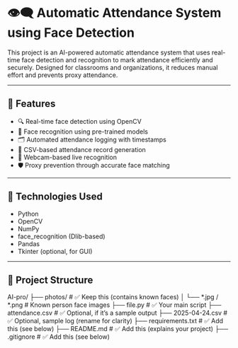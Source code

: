 # 👁️‍🗨️ Automatic Attendance System using Face Detection

This project is an AI-powered automatic attendance system that uses real-time face detection and recognition to mark attendance efficiently and securely. Designed for classrooms and organizations, it reduces manual effort and prevents proxy attendance.

---

## 📌 Features

- 🔍 Real-time face detection using OpenCV  
- 🧠 Face recognition using pre-trained models  
- 🗂️ Automated attendance logging with timestamps  
- 🧾 CSV-based attendance record generation  
- 🎥 Webcam-based live recognition  
- 🛡️ Proxy prevention through accurate face matching

---

## 🚀 Technologies Used

- Python  
- OpenCV  
- NumPy  
- face_recognition (Dlib-based)  
- Pandas  
- Tkinter (optional, for GUI)

---

## 📁 Project Structure
AI-pro/
├── photos/                     # ✅ Keep this (contains known faces)
│   └── *.jpg / *.png           # Known person face images
├── file.py                     # ✅ Your main script
├── attendance.csv              # ✅ Optional, if it’s a sample output
├── 2025-04-24.csv              # ✅ Optional, sample log (rename for clarity)
├── requirements.txt            # ✅ Add this (see below)
├── README.md                   # ✅ Add this (explains your project)
├── .gitignore                  # ✅ Add this (see below)


